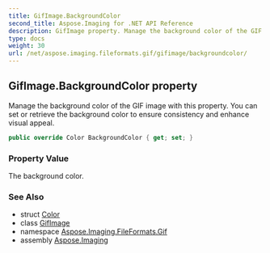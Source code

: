 ```yaml
---
title: GifImage.BackgroundColor
second_title: Aspose.Imaging for .NET API Reference
description: GifImage property. Manage the background color of the GIF image with this property. You can set or retrieve the background color to ensure consistency and enhance visual appeal
type: docs
weight: 30
url: /net/aspose.imaging.fileformats.gif/gifimage/backgroundcolor/
---
```

## GifImage.BackgroundColor property

Manage the background color of the GIF image with this property. You can set or retrieve the background color to ensure consistency and enhance visual appeal.

```csharp
public override Color BackgroundColor { get; set; }
```

### Property Value

The background color.

### See Also

* struct [Color](../../../aspose.imaging/color/)
* class [GifImage](../)
* namespace [Aspose.Imaging.FileFormats.Gif](../../gifimage/)
* assembly [Aspose.Imaging](../../../)


